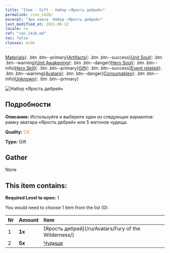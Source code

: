 ```yaml
---
title: "Item - Gift - Набор «Ярость дебрей»"
permalink: /con_1428/
excerpt: "Эра хаоса  Набор «Ярость дебрей»"
last_modified_at: 2021-06-22
locale: ru
ref: "con_1428.md"
toc: false
classes: wide
---
```

 [Materials](/ItemsRU/){: .btn .btn--primary}[Artifacts](/ItemsRU/Artifacts/){: .btn .btn--success}[Unit Soul](/ItemsRU/UnitSoul/){: .btn .btn--warning}[Unit Awakening](/ItemsRU/UnitAwakening/){: .btn .btn--danger}[Hero Soul](/ItemsRU/HeroSoul/){: .btn .btn--info}[Hero Skill](/ItemsRU/HeroSkill/){: .btn .btn--primary}[Gift](/ItemsRU/Gift/){: .btn .btn--success}[Event related](/ItemsRU/Events/){: .btn .btn--warning}[Avatars](/ItemsRU/Avatars/){: .btn .btn--danger}[Consumables](/ItemsRU/Consumables/){: .btn .btn--info}[Unknown](/ItemsRU/Unknown/){: .btn .btn--primary}

 ![Набор «Ярость дебрей»](/images/t/i_907042.png)

## Подробности
 **Описание:** Используйте и выберите один из следующих вариантов: рамку аватара «Ярость дебрей» или 5 жетонов чудища.

 **Quality:** <span style="color: #FF8C00">OK</span>

 **Type:** Gift

## Gather

  None

## This item contains:

 **Required Level to open:** 1

 You would need to choose 1 item from the list (0):

  | Nr | Amount |     Item    |
  |:---|:-------|:------------|
  | 1 |  **1x** | [Ярость дебрей](/ru/Avatars/Fury of the Wilderness/) |  | 
  | 2 |  **5x** | [Чудище](/ItemsRU/unt_223/) |  | 
